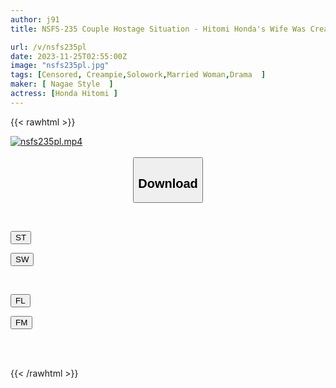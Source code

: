 ```yaml
---
author: j91
title: NSFS-235 Couple Hostage Situation - Hitomi Honda's Wife Was Creampied From Morning Till Night On Their Honeymoon

url: /v/nsfs235pl
date: 2023-11-25T02:55:00Z
image: "nsfs235pl.jpg"
tags: [Censored, Creampie,Solowork,Married Woman,Drama	]
maker: [ Nagae Style  ]
actress: [Honda Hitomi ]
---
```



{{< rawhtml >}}

<div class="video" data-videoid="Debb17p2q3HV3P">
    <a href="javascript:;">
        <img src="/v/nsfs235pl/nsfs235pl.jpg" width="WIDTH" height="HEIGHT" alt="nsfs235pl.mp4" loading="lazy">
    </a>
</div>

<script type="text/javascript" src="https://j91.asia/asset/on-demand-st.js"></script>

<br>
  <link rel="stylesheet" href="https://j91.asia/asset/bs5.css">
  
  <center>
  <button class="btn btn-primary" type="button" data-bs-toggle="collapse" data-bs-target=".multi-collapse" aria-expanded="false" aria-controls="multiCollapseExample1 multiCollapseExample2"><h2>Download</h2></button></center>
</p>
<div class="row">
  <div class="col">
    <div class="collapse multi-collapse" id="multiCollapseExample1">
      <div class="card card-body">
	      	      <br>
<div class="buttons">  
<p><a href="https://streamtape.to/v/Debb17p2q3HV3P" target="_blank"><button class="btn-hover color-3"><i class="fa fa-download"></i> ST</button></a></p>
<p><a href="https://flaswish.com/h07v9lmt9xjr" target="_blank"><button class="btn-hover color-2"><i class="fa fa-download"></i> SW</button></a></p></div>
    </div>
  </div>
</div>
  <div class="col">
    <div class="collapse multi-collapse" id="multiCollapseExample2">
      <div class="card card-body">
	      <br>
<div class="buttons">
<p><a href="javascript:;" target="_blank"><button class="btn-hover color-9"><i class="fa fa-download"></i> FL</button></a></p>
<p><a href="javascript:;" target="_blank"><button class="btn-hover color-8"><i class="fa fa-download"></i> FM</button></a></p></div>
<br><br>
      </div>
    </div>
  </div>
</div>

{{< /rawhtml >}}
